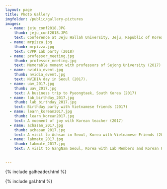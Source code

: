 ```yaml
---
layout: page
title: Photo Gallery
imgfolder: /public/gallery-pictures
images:
  - name: jeju_conf2018.JPG
    thumb: jeju_conf2018.JPG
    text: Conference at Jeju Hallah University, Jeju, Republic of Korea (2018).
  - name: mrpizza.jpg
    thumb: mrpizza.jpg
    text: CVPR Lab party (2018)
  - name: professor_meeting.jpg
    thumb: professor_meeting.jpg
    text: Memorable moment with professors of Sejong University (2017).
  - name: nvidia_event.jpg
    thumb: nvidia_event.jpg
    text: NVIDIA day in Seoul (2017).
  - name: uav_2017.jpg
    thumb: uav_2017.jpg
    text: A business trip to Pyeongtaek, South Korea (2017)
  - name: lab_birthday_2017.jpg
    thumb: lab_birthday_2017.jpg
    text: Birthday party with Vietnamese friends (2017)
  - name: learn_korean2017.jpg
    thumb: learn_korean2017.jpg
    text: A moement of joy with Korean teacher (2017)
  - name: achasan_2017.jpg
    thumb: achasan_2017.jpg
    text: A visit to Achsan in Seoul, Korea with Vietnamese Friends (2017)
  - name: labmate_2017.jpg
    thumb: labmate_2017.jpg
    text: A visit to GangNam Seoul, Korea with Lab Members and Korean Friends (2017)

 
---
```





{% include galheader.html %} 

{% include gal.html %}

 
